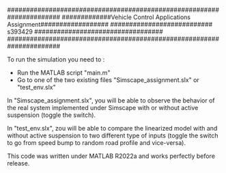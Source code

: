 ######################################################################
#############Vehicle Control Applications Assignment##################
########################### s393429 ##################################
######################################################################


To run the simulation you need to :
- Run the MATLAB script "main.m"
- Go to one of the two existing files "Simscape_assignment.slx" or "test_env.slx"

In "Simscape_assignment.slx", you will be able to observe the behavior of the real system implemented under 
Simscape with or without active suspension (toggle the switch).

In "test_env.slx", zou will be able to compare the linearized model with and without active suspension to two
different type of inputs (toggle the switch to go from speed bump to random road profile and vice-versa).

This code was written under MATLAB R2022a and works perfectly before release.
